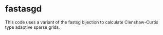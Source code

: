 # fastasgd
This code uses a variant of the fastsg bijection to calculate Clenshaw-Curtis type adaptive sparse grids.
